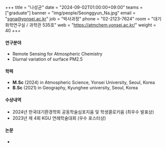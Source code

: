 +++
title  = "나성균" 
date   = "2024-09-02T01:00:00+09:00"
teams  = ["graduate"]
banner = "img/people/Seonggyun_Na.jpg"
email  = "sgna@yonsei.ac.kr"
job    = "박사과정"
phone  = "02-2123-7624"
room   = "대기화학연구실 / 과학관 535호"
web    = "https://atmchem.yonsei.ac.kr/"
weight = 40
+++

#### 연구분야
 + Remote Sensing for Atmospheric Chemistry
 + Diurnal variation of surface PM2.5 

#### 학력
 + **M.Sc** (2024) in Atmospheric Science, Yonsei University, Seoul, Korea
 + **B.Sc** (2021) in Geography, Kyunghee university, Seoul, Korea


#### 수상내역
 + 2024년 한국대기환경학회 공동학술심포지움 및 학생콜로키움 (최우수 발표상)
 + 2023년 제 4회 KGU 연례학술대회 (우수 포스터상)  

#### 논문
 +